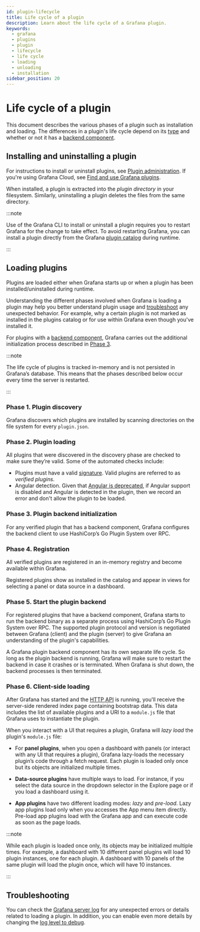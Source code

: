 ```yaml
---
id: plugin-lifecycle
title: Life cycle of a plugin
description: Learn about the life cycle of a Grafana plugin.
keywords:
  - grafana
  - plugins
  - plugin
  - lifecycle
  - life cycle
  - loading
  - unloading
  - installation
sidebar_position: 20
---
```


# Life cycle of a plugin

This document describes the various phases of a plugin such as installation and loading. The differences in a plugin's life cycle depend on its [type](./plugin-types-usage) and whether or not it has a [backend component](./backend-plugins/).

## Installing and uninstalling a plugin

For instructions to install or uninstall plugins, see [Plugin administration](https://grafana.com/docs/grafana/latest/administration/plugin-management/#install-grafana-plugins). If you're using Grafana Cloud, see [Find and use Grafana plugins](https://grafana.com/docs/grafana-cloud/introduction/find-and-use-plugins/).

When installed, a plugin is extracted into the _plugin directory_ in your filesystem. Similarly, uninstalling a plugin deletes the files from the same directory.

:::note

Use of the Grafana CLI to install or uninstall a plugin requires you to restart Grafana for the change to take effect. To avoid restarting Grafana, you can install a plugin directly from the Grafana [plugin catalog](https://grafana.com/plugins/) during runtime.

:::

## Loading plugins

Plugins are loaded either when Grafana starts up or when a plugin has been installed/uninstalled during runtime.

Understanding the different phases involved when Grafana is loading a plugin may help you better understand plugin usage and [troubleshoot](#troubleshooting) any unexpected behavior. For example, why a certain plugin is not marked as installed in the plugins catalog or for use within Grafana even though you've installed it.

For plugins with a [backend component](./backend-plugins), Grafana carries out the additional initialization process described in [Phase 3](#phase-3-plugin-backend-initialization).

:::note

The life cycle of plugins is tracked in-memory and is not persisted in Grafana’s database. This means that the phases described below occur every time the server is restarted.

:::

### Phase 1. Plugin discovery

Grafana discovers which plugins are installed by scanning directories on the file system for every `plugin.json`.

### Phase 2. Plugin loading

All plugins that were discovered in the discovery phase are checked to make sure they’re valid. Some of the automated checks include:

- Plugins must have a valid [signature](https://grafana.com/docs/grafana/latest/administration/plugin-management/#plugin-signatures). Valid plugins are referred to as _verified plugins_.
- Angular detection. Given that [Angular is deprecated](https://grafana.com/docs/grafana/latest/developers/angular_deprecation/), if Angular support is disabled and Angular is detected in the plugin, then we record an error and don't allow the plugin to be loaded.

### Phase 3. Plugin backend initialization

For any verified plugin that has a backend component, Grafana configures the backend client to use HashiCorp’s Go Plugin System over RPC.

### Phase 4. Registration

All verified plugins are registered in an in-memory registry and become available within Grafana.

Registered plugins show as installed in the catalog and appear in views for selecting a panel or data source in a dashboard.

### Phase 5. Start the plugin backend

For registered plugins that have a backend component, Grafana starts to run the backend binary as a separate process using HashiCorp’s Go Plugin System over RPC. The supported plugin protocol and version is negotiated between Grafana (client) and the plugin (server) to give Grafana an understanding of the plugin's capabilities.

A Grafana plugin backend component has its own separate life cycle. So long as the plugin backend is running, Grafana will make sure to restart the backend in case it crashes or is terminated. When Grafana is shut down, the backend processes is then terminated.

### Phase 6. Client-side loading

After Grafana has started and the [HTTP API](https://grafana.com/docs/grafana/latest/developers/http_api/) is running, you'll receive the server-side rendered index page containing bootstrap data. This data includes the list of available plugins and a URI to a `module.js` file that Grafana uses to instantiate the plugin.

When you interact with a UI that requires a plugin, Grafana will _lazy load_ the plugin's `module.js` file:

- For **panel plugins**, when you open a dashboard with panels (or interact with any UI that requires a plugin), Grafana lazy-loads the necessary plugin’s code through a fetch request. Each plugin is loaded only once but its objects are initialized multiple times.

- **Data-source plugins** have multiple ways to load. For instance, if you select the data source in the dropdown selector in the Explore page or if you load a dashboard using it.

- **App plugins** have two different loading modes: _lazy_ and _pre-load_. Lazy app plugins load only when you accesses the App menu item directly. Pre-load app plugins load with the Grafana app and can execute code as soon as the page loads.

:::note

While each plugin is loaded once only, its objects may be initialized multiple times. For example, a dashboard with 10 different panel plugins will load 10 plugin instances, one for each plugin. A dashboard with 10 panels of the same plugin will load the plugin once, which will have 10 instances.

:::

## Troubleshooting

You can check the [Grafana server log](https://grafana.com/docs/grafana/latest/troubleshooting/#troubleshoot-with-logs) for any unexpected errors or details related to loading a plugin. In addition, you can enable even more details by changing the [log level to debug](https://grafana.com/docs/grafana/latest/setup-grafana/configure-grafana/#log).
